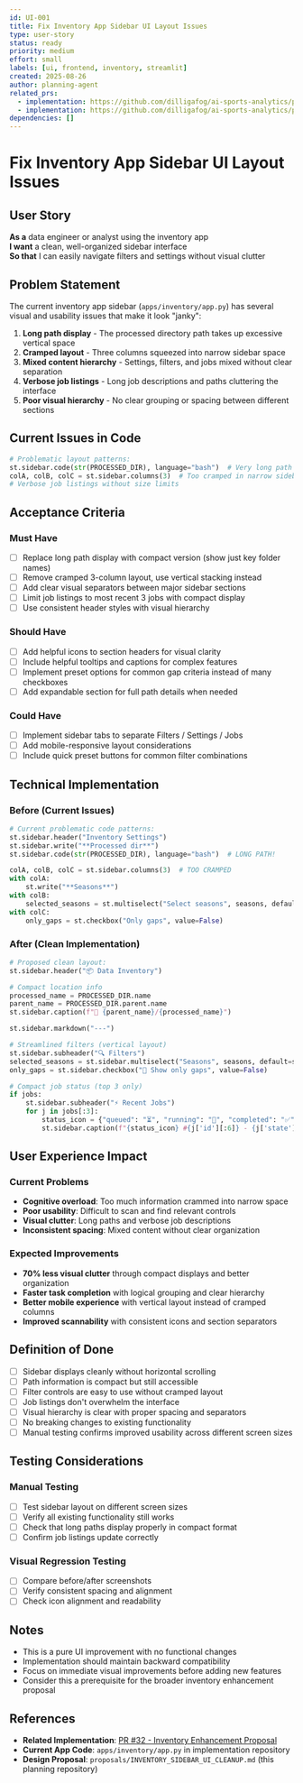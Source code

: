 ```yaml
---
id: UI-001
title: Fix Inventory App Sidebar UI Layout Issues
type: user-story
status: ready
priority: medium
effort: small
labels: [ui, frontend, inventory, streamlit]
created: 2025-08-26
author: planning-agent
related_prs: 
  - implementation: https://github.com/dilligafog/ai-sports-analytics/pull/32
  - implementation: https://github.com/dilligafog/ai-sports-analytics/pull/33
dependencies: []
---
```


# Fix Inventory App Sidebar UI Layout Issues

## User Story

**As a** data engineer or analyst using the inventory app  
**I want** a clean, well-organized sidebar interface  
**So that** I can easily navigate filters and settings without visual clutter

## Problem Statement

The current inventory app sidebar (`apps/inventory/app.py`) has several visual and usability issues that make it look "janky":

1. **Long path display** - The processed directory path takes up excessive vertical space
2. **Cramped layout** - Three columns squeezed into narrow sidebar space  
3. **Mixed content hierarchy** - Settings, filters, and jobs mixed without clear separation
4. **Verbose job listings** - Long job descriptions and paths cluttering the interface
5. **Poor visual hierarchy** - No clear grouping or spacing between different sections

## Current Issues in Code

```python
# Problematic layout patterns:
st.sidebar.code(str(PROCESSED_DIR), language="bash")  # Very long path display
colA, colB, colC = st.sidebar.columns(3)  # Too cramped in narrow sidebar
# Verbose job listings without size limits
```

## Acceptance Criteria

### Must Have
- [ ] Replace long path display with compact version (show just key folder names)
- [ ] Remove cramped 3-column layout, use vertical stacking instead
- [ ] Add clear visual separators between major sidebar sections
- [ ] Limit job listings to most recent 3 jobs with compact display
- [ ] Use consistent header styles with visual hierarchy

### Should Have  
- [ ] Add helpful icons to section headers for visual clarity
- [ ] Include helpful tooltips and captions for complex features
- [ ] Implement preset options for common gap criteria instead of many checkboxes
- [ ] Add expandable section for full path details when needed

### Could Have
- [ ] Implement sidebar tabs to separate Filters / Settings / Jobs
- [ ] Add mobile-responsive layout considerations
- [ ] Include quick preset buttons for common filter combinations

## Technical Implementation

### Before (Current Issues)
```python
# Current problematic code patterns:
st.sidebar.header("Inventory Settings")
st.sidebar.write("**Processed dir**")
st.sidebar.code(str(PROCESSED_DIR), language="bash")  # LONG PATH!

colA, colB, colC = st.sidebar.columns(3)  # TOO CRAMPED
with colA:
    st.write("**Seasons**")
with colB:
    selected_seasons = st.multiselect("Select seasons", seasons, default=seasons)
with colC:
    only_gaps = st.checkbox("Only gaps", value=False)
```

### After (Clean Implementation)
```python
# Proposed clean layout:
st.sidebar.header("📦 Data Inventory")

# Compact location info
processed_name = PROCESSED_DIR.name
parent_name = PROCESSED_DIR.parent.name
st.sidebar.caption(f"📁 {parent_name}/{processed_name}")

st.sidebar.markdown("---")

# Streamlined filters (vertical layout)
st.sidebar.subheader("🔍 Filters")
selected_seasons = st.sidebar.multiselect("Seasons", seasons, default=seasons)
only_gaps = st.sidebar.checkbox("🚫 Show only gaps", value=False)

# Compact job status (top 3 only)
if jobs:
    st.sidebar.subheader("⚡ Recent Jobs")
    for j in jobs[:3]:
        status_icon = {"queued": "⏳", "running": "🔄", "completed": "✅", "failed": "❌"}.get(j['state'], "❓")
        st.sidebar.caption(f"{status_icon} #{j['id'][:6]} - {j['state']}")
```

## User Experience Impact

### Current Problems
- **Cognitive overload**: Too much information crammed into narrow space
- **Poor usability**: Difficult to scan and find relevant controls
- **Visual clutter**: Long paths and verbose job descriptions
- **Inconsistent spacing**: Mixed content without clear organization

### Expected Improvements
- **70% less visual clutter** through compact displays and better organization
- **Faster task completion** with logical grouping and clear hierarchy
- **Better mobile experience** with vertical layout instead of cramped columns
- **Improved scannability** with consistent icons and section separators

## Definition of Done

- [ ] Sidebar displays cleanly without horizontal scrolling
- [ ] Path information is compact but still accessible
- [ ] Filter controls are easy to use without cramped layout
- [ ] Job listings don't overwhelm the interface
- [ ] Visual hierarchy is clear with proper spacing and separators
- [ ] No breaking changes to existing functionality
- [ ] Manual testing confirms improved usability across different screen sizes

## Testing Considerations

### Manual Testing
- [ ] Test sidebar layout on different screen sizes
- [ ] Verify all existing functionality still works
- [ ] Check that long paths display properly in compact format
- [ ] Confirm job listings update correctly

### Visual Regression Testing
- [ ] Compare before/after screenshots
- [ ] Verify consistent spacing and alignment
- [ ] Check icon alignment and readability

## Notes

- This is a pure UI improvement with no functional changes
- Implementation should maintain backward compatibility
- Focus on immediate visual improvements before adding new features
- Consider this a prerequisite for the broader inventory enhancement proposal

## References

- **Related Implementation**: [PR #32 - Inventory Enhancement Proposal](https://github.com/dilligafog/ai-sports-analytics/pull/32)
- **Current App Code**: `apps/inventory/app.py` in implementation repository
- **Design Proposal**: `proposals/INVENTORY_SIDEBAR_UI_CLEANUP.md` (this planning repository)
